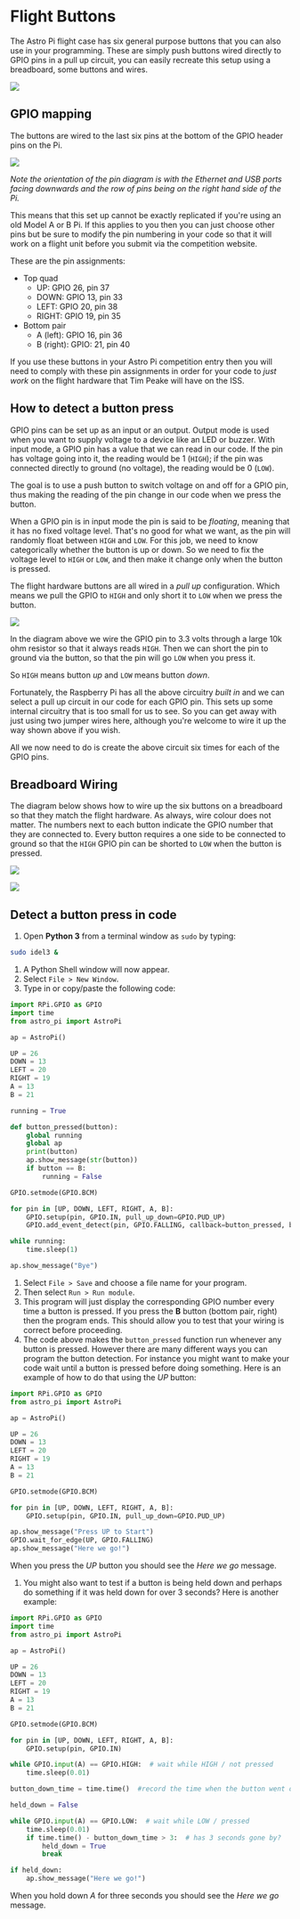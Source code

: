 # Flight Buttons

The Astro Pi flight case has six general purpose buttons that you can also use in your programming. These are simply push buttons wired directly to GPIO pins in a pull up circuit, you can easily recreate this setup using a breadboard, some buttons and wires.

  ![](images/flight_buttons.jpg)
  
## GPIO mapping

The buttons are wired to the last six pins at the bottom of the GPIO header pins on the Pi.

  ![](images/buttons_GPIO.png)
  
  *Note the orientation of the pin diagram is with the Ethernet and USB ports facing downwards and the row of pins being on the right hand side of the Pi.*
  
This means that this set up cannot be exactly replicated if you're using an old Model A or B Pi. If this applies to you then you can just choose other pins but be sure to modify the pin numbering in your code so that it will work on a flight unit before you submit via the competition website.

These are the pin assignments:

- Top quad
  - UP: GPIO 26, pin 37
  - DOWN: GPIO 13, pin 33
  - LEFT: GPIO 20, pin 38
  - RIGHT: GPIO 19, pin 35
- Bottom pair
  - A (left): GPIO 16, pin 36
  - B (right): GPIO: 21, pin 40

If you use these buttons in your Astro Pi competition entry then you will need to comply with these pin assignments in order for your code to *just work* on the flight hardware that Tim Peake will have on the ISS.
  
## How to detect a button press

GPIO pins can be set up as an input or an output. Output mode is used when you want to supply voltage to a device like an LED or buzzer. With input mode, a GPIO pin has a value that we can read in our code. If the pin has voltage going into it, the reading would be 1 (`HIGH`); if the pin was connected directly to ground (no voltage), the reading would be 0 (`LOW`).

The goal is to use a push button to switch voltage on and off for a GPIO pin, thus making the reading of the pin change in our code when we press the button.

When a GPIO pin is in input mode the pin is said to be *floating*, meaning that it has no fixed voltage level. That's no good for what we want, as the pin will randomly float between `HIGH` and `LOW`. For this job, we need to know categorically whether the button is up or down. So we need to fix the voltage level to `HIGH` or `LOW`, and then make it change only when the button is pressed.

The flight hardware buttons are all wired in a *pull up* configuration. Which means we pull the GPIO to `HIGH` and only short it to `LOW` when we press the button.

  ![](images/pull_up.png)
  
  In the diagram above we wire the GPIO pin to 3.3 volts through a large 10k ohm resistor so that it always reads `HIGH`. Then we can short the pin to ground via the button, so that the pin will go `LOW` when you press it.
  
  So `HIGH` means button *up* and `LOW` means button *down*.
  
Fortunately, the Raspberry Pi has all the above circuitry *built in* and we can select a pull up circuit in our code for each GPIO pin. This sets up some internal circuitry that is too small for us to see. So you can get away with just using two jumper wires here, although you're welcome to wire it up the way shown above if you wish.

All we now need to do is create the above circuit six times for each of the GPIO pins.
  
## Breadboard Wiring

The diagram below shows how to wire up the six buttons on a breadboard so that they match the flight hardware. As always, wire colour does not matter. The numbers next to each button indicate the GPIO number that they are connected to. Every button requires a one side to be connected to ground so that the `HIGH` GPIO pin can be shorted to `LOW` when the button is pressed.

  ![](images/buttons_breadboard.png)
  
  ![](images/buttons_GPIO_small.png)

## Detect a button press in code

1. Open **Python 3** from a terminal window as `sudo` by typing:
  
  ```bash
  sudo idel3 &
  ```
  
1. A Python Shell window will now appear.
1. Select `File > New Window`.
1. Type in or copy/paste the following code:

  ```python
  import RPi.GPIO as GPIO
  import time
  from astro_pi import AstroPi
  
  ap = AstroPi()
  
  UP = 26
  DOWN = 13
  LEFT = 20
  RIGHT = 19
  A = 13
  B = 21  
  
  running = True
  
  def button_pressed(button):
      global running
      global ap
      print(button)
      ap.show_message(str(button))
      if button == B:
          running = False

  GPIO.setmode(GPIO.BCM)
  
  for pin in [UP, DOWN, LEFT, RIGHT, A, B]:
      GPIO.setup(pin, GPIO.IN, pull_up_down=GPIO.PUD_UP)
      GPIO.add_event_detect(pin, GPIO.FALLING, callback=button_pressed, bouncetime=100)
  
  while running:
      time.sleep(1)
  
  ap.show_message("Bye")
  ```

1. Select `File > Save` and choose a file name for your program.
1. Then select `Run > Run module`.
1. This program will just display the corresponding GPIO number every time a button is pressed. If you press the **B** button (bottom pair, right) then the program ends. This should allow you to test that your wiring is correct before proceeding.
1. The code above makes the `button_pressed` function run whenever any button is pressed. However there are many different ways you can program the button detection. For instance you might want to make your code wait until a button is pressed before doing something. Here is an example of how to do that using the *UP* button: 

  ```python
  import RPi.GPIO as GPIO
  from astro_pi import AstroPi
  
  ap = AstroPi()
  
  UP = 26
  DOWN = 13
  LEFT = 20
  RIGHT = 19
  A = 13
  B = 21  
  
  GPIO.setmode(GPIO.BCM)
  
  for pin in [UP, DOWN, LEFT, RIGHT, A, B]:
      GPIO.setup(pin, GPIO.IN, pull_up_down=GPIO.PUD_UP)
  
  ap.show_message("Press UP to Start")
  GPIO.wait_for_edge(UP, GPIO.FALLING)
  ap.show_message("Here we go!")
  ```
  
  When you press the *UP* button you should see the *Here we go* message.

1. You might also want to test if a button is being held down and perhaps do something if it was held down for over 3 seconds? Here is another example:

  ```python
  import RPi.GPIO as GPIO
  import time
  from astro_pi import AstroPi
  
  ap = AstroPi()
  
  UP = 26
  DOWN = 13
  LEFT = 20
  RIGHT = 19
  A = 13
  B = 21  
  
  GPIO.setmode(GPIO.BCM)
  
  for pin in [UP, DOWN, LEFT, RIGHT, A, B]:
      GPIO.setup(pin, GPIO.IN)
  
  while GPIO.input(A) == GPIO.HIGH:  # wait while HIGH / not pressed
      time.sleep(0.01)
  
  button_down_time = time.time()  #record the time when the button went down
  
  held_down = False
  
  while GPIO.input(A) == GPIO.LOW:  # wait while LOW / pressed
      time.sleep(0.01)
      if time.time() - button_down_time > 3:  # has 3 seconds gone by?
          held_down = True
          break
  
  if held_down:
      ap.show_message("Here we go!")
  ```
  
  When you hold down *A* for three seconds you should see the *Here we go* message.
